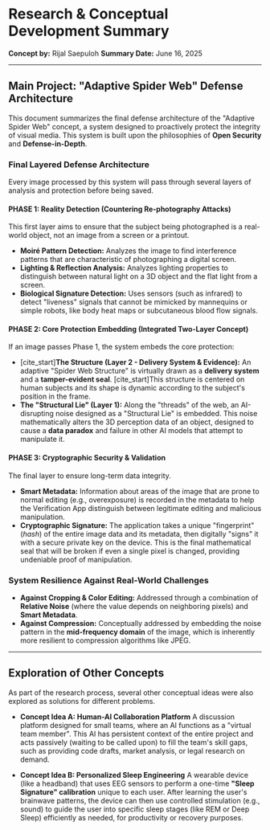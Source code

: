 # Research & Conceptual Development Summary

**Concept by:** Rijal Saepuloh
**Summary Date:** June 16, 2025

---

## Main Project: "Adaptive Spider Web" Defense Architecture

This document summarizes the final defense architecture of the "Adaptive Spider Web" concept, a system designed to proactively protect the integrity of visual media. This system is built upon the philosophies of **Open Security** and **Defense-in-Depth**.

### Final Layered Defense Architecture

Every image processed by this system will pass through several layers of analysis and protection before being saved.

#### PHASE 1: Reality Detection (Countering Re-photography Attacks)
This first layer aims to ensure that the subject being photographed is a real-world object, not an image from a screen or a printout.
* **Moiré Pattern Detection:** Analyzes the image to find interference patterns that are characteristic of photographing a digital screen.
* **Lighting & Reflection Analysis:** Analyzes lighting properties to distinguish between natural light on a 3D object and the flat light from a screen.
* **Biological Signature Detection:** Uses sensors (such as infrared) to detect "liveness" signals that cannot be mimicked by mannequins or simple robots, like body heat maps or subcutaneous blood flow signals.

#### PHASE 2: Core Protection Embedding (Integrated Two-Layer Concept)
If an image passes Phase 1, the system embeds the core protection:
* [cite_start]**The Structure (Layer 2 - Delivery System & Evidence):** An adaptive "Spider Web Structure" is virtually drawn as a **delivery system** and a **tamper-evident seal**.  [cite_start]This structure is centered on human subjects and its shape is dynamic according to the subject's position in the frame. 
* **The "Structural Lie" (Layer 1):** Along the "threads" of the web, an AI-disrupting noise designed as a "Structural Lie" is embedded. This noise mathematically alters the 3D perception data of an object, designed to cause a **data paradox** and failure in other AI models that attempt to manipulate it.

#### PHASE 3: Cryptographic Security & Validation
The final layer to ensure long-term data integrity.
* **Smart Metadata:** Information about areas of the image that are prone to normal editing (e.g., overexposure) is recorded in the metadata to help the Verification App distinguish between legitimate editing and malicious manipulation.
* **Cryptographic Signature:** The application takes a unique "fingerprint" (*hash*) of the entire image data and its metadata, then digitally "signs" it with a secure private key on the device. This is the final mathematical seal that will be broken if even a single pixel is changed, providing undeniable proof of manipulation.

### System Resilience Against Real-World Challenges
* **Against Cropping & Color Editing:** Addressed through a combination of **Relative Noise** (where the value depends on neighboring pixels) and **Smart Metadata**.
* **Against Compression:** Conceptually addressed by embedding the noise pattern in the **mid-frequency domain** of the image, which is inherently more resilient to compression algorithms like JPEG.

---

## Exploration of Other Concepts

As part of the research process, several other conceptual ideas were also explored as solutions for different problems.

* **Concept Idea A: Human-AI Collaboration Platform**
    A discussion platform designed for small teams, where an AI functions as a "virtual team member". This AI has persistent context of the entire project and acts passively (waiting to be called upon) to fill the team's skill gaps, such as providing code drafts, market analysis, or legal research on demand.

* **Concept Idea B: Personalized Sleep Engineering**
    A wearable device (like a headband) that uses EEG sensors to perform a one-time **"Sleep Signature" calibration** unique to each user. After learning the user's brainwave patterns, the device can then use controlled stimulation (e.g., sound) to guide the user into specific sleep stages (like REM or Deep Sleep) efficiently as needed, for productivity or recovery purposes.
